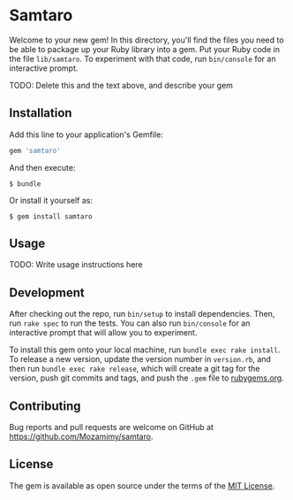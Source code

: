 # Samtaro

Welcome to your new gem! In this directory, you'll find the files you need to be able to package up your Ruby library into a gem. Put your Ruby code in the file `lib/samtaro`. To experiment with that code, run `bin/console` for an interactive prompt.

TODO: Delete this and the text above, and describe your gem

## Installation

Add this line to your application's Gemfile:

```ruby
gem 'samtaro'
```

And then execute:

    $ bundle

Or install it yourself as:

    $ gem install samtaro

## Usage

TODO: Write usage instructions here

## Development

After checking out the repo, run `bin/setup` to install dependencies. Then, run `rake spec` to run the tests. You can also run `bin/console` for an interactive prompt that will allow you to experiment.

To install this gem onto your local machine, run `bundle exec rake install`. To release a new version, update the version number in `version.rb`, and then run `bundle exec rake release`, which will create a git tag for the version, push git commits and tags, and push the `.gem` file to [rubygems.org](https://rubygems.org).

## Contributing

Bug reports and pull requests are welcome on GitHub at https://github.com/Mozamimy/samtaro.


## License

The gem is available as open source under the terms of the [MIT License](http://opensource.org/licenses/MIT).

